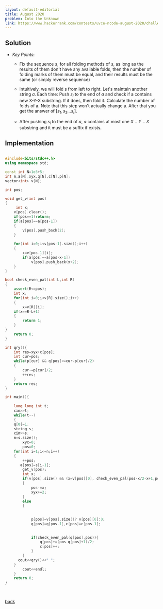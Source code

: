 ```yaml
---
layout: default-editorial
title: August 2020
problem: Into the Unknown
link: https://www.hackerrank.com/contests/uvce-ncode-august-2020/challenges/to-the-unknown
---
```


## Solution 

* $Key$ $Points$:
    * Fix the sequence $s$, for all folding methods of $s$, as long as the results of them don't have any available folds, then the number of folding marks of them must be equal, and their results must be the same (or simply reverse sequence)
    
    * Intuitively, we will fold s from left to right. Let's maintain another string $a$. Each time:
    Push $s_i$ to the end of $a$ and check if a contains new X-Y-X substring. If it does, then fold it.
    Calculate the number of folds of a. Note that this step won't actually change a. After that you get the answer of $[s_1,s_2...s_i]$.
    
    *  After pushing $s_i$ to the end of $a$, $a$ contains at most one $X-Y-X$ substring and it must be a suffix if exists.
    
  

## Implementation

```cpp

#include<bits/stdc++.h>
using namespace std;

const int N=1e3+5;
int n,a[N],xyx,q[N],c[N],p[N];
vector<int> v[N];

int pos;

void get_v(int pos)
{
     int x;
    v[pos].clear();
    if(pos==1)return;
    if(a[pos]==a[pos-1])
    {
        v[pos].push_back(2);
    }
       
    for(int i=0;i<v[pos-1].size();i++)
    {
        x=v[pos-1][i];
        if(a[pos]==a[pos-x-1])
            v[pos].push_back(x+2);
    }
}

bool check_even_pal(int L,int R)
{
    assert(R<=pos);
    int x;
    for(int i=0;i<v[R].size();i++)
    {
        x=v[R][i];
    if(x==R-L+1)
    {
        return 1;
    }
}
    return 0;
}

int qry(){
    int res=xyx+c[pos];
    int cur=pos;
    while(p[cur] && q[pos]<=cur-p[cur]/2)
    {
        cur-=p[cur]/2;
        ++res;
    }
    return res;
}

int main(){
 
    long long int t;
    cin>>t;
    while(t--)
    {
    q[0]=1;
    string s;
    cin>>s;
    n=s.size();
        xyx=0;
        pos=0;
    for(int i=1;i<=n;i++)
    {
        ++pos;
       a[pos]=s[i-1];
        get_v(pos);
        int x;
        if(v[pos].size() && (x=v[pos][0], check_even_pal(pos-x/2-x+1,pos-x/2)))
        {
            pos-=x;
            xyx+=2;
        }
        else 
        {
            
            
            p[pos]=v[pos].size()? v[pos][0]:0;
            q[pos]=q[pos-1],c[pos]=c[pos-1];
            
            
            if(check_even_pal(q[pos],pos)){
                q[pos]+=(pos-q[pos]+1)/2;
                c[pos]++;
            }
        }
      cout<<qry()<<" ";
    }
        cout<<endl;
    }
    return 0;
}

```

<br>


[back](./index.html)

